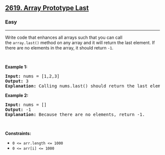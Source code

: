 <h2><a href="https://leetcode.com/problems/array-prototype-last/">2619. Array Prototype Last</a></h2><h3>Easy</h3><hr><div>Write code that enhances all arrays such that you can call the&nbsp;<code>array.last()</code>&nbsp;method on any array and it will return the last element. If there are no elements in the array, it should return&nbsp;<code>-1</code>.
<p>&nbsp;</p>
<p><strong class="example">Example 1:</strong></p>

<pre style="position: relative;"><strong>Input:</strong> nums = [1,2,3]
<strong>Output:</strong> 3
<strong>Explanation:</strong> Calling nums.last() should return the last element: 3.
<div class="open_grepper_editor" title="Edit &amp; Save To Grepper"></div></pre>

<p><strong class="example">Example 2:</strong></p>

<pre style="position: relative;"><strong>Input:</strong> nums = []
<strong>Output:</strong> -1
<strong>Explanation:</strong> Because there are no elements, return -1.
<div class="open_grepper_editor" title="Edit &amp; Save To Grepper"></div></pre>

<p>&nbsp;</p>
<p><strong>Constraints:</strong></p>

<ul>
	<li><code>0 &lt;= arr.length &lt;= 1000</code></li>
	<li><code>0 &lt;= arr[i] &lt;= 1000</code></li>
</ul>
</div>